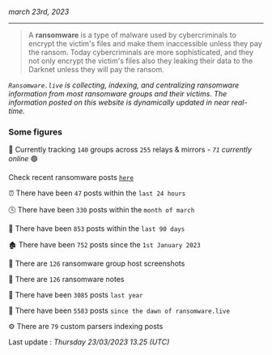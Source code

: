 _march 23rd, 2023_

---

> A **ransomware** is a type of malware used by cybercriminals to encrypt the victim's files and make them inaccessible unless they pay the ransom. Today cybercriminals are more sophisticated, and they not only encrypt the victim's files also they leaking their data to the Darknet unless they will pay the ransom.


_`Ransomware.live` is collecting, indexing, and centralizing ransomware information from most ransomware groups and their victims. The information posted on this website is dynamically updated in near real-time._

### Some figures 

🔎 Currently tracking `140` groups across `255` relays & mirrors - _`71` currently online_ 🟢

Check recent ransomware posts [`here`](recentposts.md)


⏰ There have been `47` posts within the `last 24 hours`

🕓 There have been `330` posts within the `month of march`

📅 There have been `853` posts within the `last 90 days`

🏚 There have been `752` posts since the `1st January 2023`

📸 There are `126` ransomware group host screenshots

📝 There are `126` ransomware notes

🚀 There have been `3085` posts `last year`

🐣 There have been `5583` posts `since the dawn of ransomware.live`

⚙️ There are `79` custom parsers indexing posts



Last update : _Thursday 23/03/2023 13.25 (UTC)_

